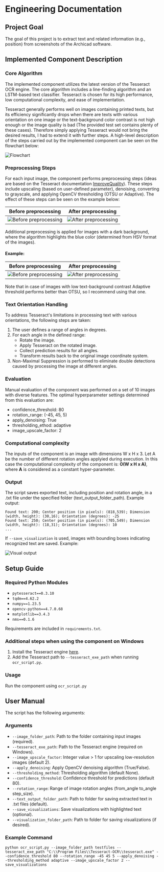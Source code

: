 # Engineering Documentation

## Project Goal

The goal of this project is to extract text and related information (e.g., position) from screenshots of the Archicad software.

## Implemented Component Description

### Core Algorithm

The implemented component utilizes the latest version of the Tesseract OCR engine. The core algorithm includes a line-finding algorithm and an LSTM-based text classifier. Tesseract is chosen for its high performance, low computational complexity, and ease of implementation.

Tesseract generally performs well on images containing printed texts, but its efficiency significantly drops when there are texts with various orientation on one image or the text-background color contrast is not high enough or the image quality is bad (The provided test set contains plenty of these cases). Therefore simply applying Tesseract would not bring the desired results, I had to extend it with further steps. A high-level description of the steps carried out by the implemented component can be seen on the flowchart below:

![Flowchart](docs/images/flowchart_reorg.png)

### Preprocessing Steps

For each input image, the component performs preprocessing steps (ideas are based on the Tesseract documentation [ImproveQuality](https://tesseract-ocr.github.io/tessdoc/ImproveQuality)). These steps include upscaling (based on user-defined parameter), denoising, converting to grayscale, and applying OpenCV thresholding (OTSU or Adaptive). The effect of these steps can be seen on the example below:  

| Before preprocessing | After preprocessing |
|------------------------|-----------------------|
| ![Before preprocessing](docs/images/S004_SL_check_placeHolder_ref.png) | ![After preprocessing](docs/images/denoising.png) |

Additional preprocessing is applied for images with a dark background, where the algorithm highlights the blue color (determined from HSV format of the images).

#### Example:
| Before preprocessing | After preprocessing |
|------------------------|-----------------------|
| ![Before preprocessing](docs/images/TCS003_TXTLOrient_ObjBlocks_imageDumpCheck_ref.png) | ![After preprocessing](docs/images/dark.png) |

Note that in case of images with low text-background contrast Adaptive threshold performs better than OTSU, so I recommend using that one. 

### Text Orientation Handling

To address Tesseract's limitations in processing text with various orientations, the following steps are taken:

1. The user defines a range of angles in degrees.
2. For each angle in the defined range:
   - Rotate the image.
   - Apply Tesseract on the rotated image.
   - Collect prediction results for all angles.
   - Transform results back to the original image coordinate system.
3. Non-Maximal Suppression is performed to eliminate double detections caused by processing the image at different angles.

### Evaluation

Manual evaluation of the component was performed on a set of 10 images with diverse features. The optimal hyperparameter settings determined from this evaluation are:
- confidence_threshold: 80
- rotation_range: (-45, 45, 5)
- apply_denoising: True
- thresholding_ethod: adaptive
- image_upscale_factor: 2

### Computational complexity

The inputs of the component is an image with dimensions W x H x 3. Let A be the number of different rotation angles applyied during execution. In this case the computational complexity of the component is:  **O(W x H x A)**, where **A** is considered as a constant hyper-parameter.

### Output

The script saves exported text, including position and rotation angle, in a .txt file under the specified folder (text_output_folder_path). Example output:

```
Found text: 200; Center position (in pixels): (818,539); Dimension (width, height): (30,16); Orientation (degrees): -25
Found text: 250; Center position (in pixels): (705,549); Dimension (width, height): (18,31); Orientation (degrees): 10
...
```

If `--save_visualization` is used, images with bounding boxes indicating recognized text are saved. Example:

![Visual output](docs/images/TCS001_TXTLOrient_Explode_Leaders_Archicad_ref.png)

## Setup Guide

### Required Python Modules

- `pytesseract==0.3.10`
- `tqdm==4.62.2`
- `numpy==1.23.5`
- `opencv-python==4.7.0.68`
- `matplotlib==3.4.3`
- `nms==0.1.6`

Requirements are included in `requirements.txt`.

### Additional steps when using the component on Windows

1. Install the Tesseract engine [here](https://digi.bib.uni-mannheim.de/tesseract/tesseract-ocr-w64-setup-5.3.3.20231005.exe).
2. Add the Tesseract path to `--tesseract_exe_path` when running `ocr_script.py`.

### Usage

Run the component using `ocr_script.py` 

## User Manual

The script has the following arguments:

### Arguments

- `--image_folder_path`: Path to the folder containing input images (required).
- `--tesseract_exe_path`: Path to the Tesseract engine (required on Windows).
- `--image_upscale_factor`: Integer value > 1 for upscaling low-resolution images (default 2).
- `--apply_denoising`: Apply OpenCV denoising algorithm (True/False).
- `--thresholding_method`: Thresholding algorithm (default None).
- `--confidence_threshold`: Confidence threshold for predictions (default 80).
- `--rotation_range`: Range of image rotation angles (from_angle to_angle step_size).
- `--text_output_folder_path`: Path to folder for saving extracted text in .txt files (default).
- `--save_visualizations`: Save visualizations with highlighted text (optional).
- `--visualization_folder_path`: Path to folder for saving visualizations (if desired).

### Example Command

```
python ocr_script.py --image_folder_path testfiles --tesseract_exe_path "C:\\Program Files\\Tesseract-OCR\\tesseract.exe" --confidence_threshold 80 --rotation_range -45 45 5 --apply_denoising --thresholding_method adaptive --image_upscale_factor 2 --save_visualizations
```
